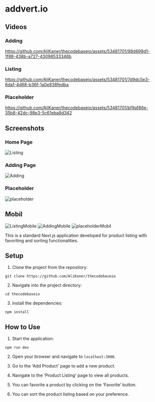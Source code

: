 
# addvert.io
## Videos

### Adding
https://github.com/AliKaner/thecodebaseio/assets/53481701/98d699d1-1f88-438b-a727-43098533346b
### Listing
https://github.com/AliKaner/thecodebaseio/assets/53481701/7d9dc5e3-6da1-4d68-b36f-1a0e838fedba
### Placeholder
https://github.com/AliKaner/thecodebaseio/assets/53481701/bf9af86e-35b8-42dc-98e3-5c61eba8d342

## Screenshots

### Home Page

![Listing](https://github.com/AliKaner/thecodebaseio/assets/53481701/6968c5eb-fd76-4130-b766-18687ee3bd7a)

### Adding Page
![Adding](https://github.com/AliKaner/thecodebaseio/assets/53481701/e97be769-8f3b-4333-b6ab-3dff8faeeb45)


### Placeholder
![placeholder](https://github.com/AliKaner/thecodebaseio/assets/53481701/55858204-8ae4-49ed-abbc-ce7697ae50e3)


## Mobil
![ListingMobile](https://github.com/AliKaner/thecodebaseio/assets/53481701/76cd9656-34f1-4594-bd8f-c096f47abb85)
![AddingMobile](https://github.com/AliKaner/thecodebaseio/assets/53481701/0b9a960d-c7b9-4e4b-bb41-d9e02f2d0062)
![placeholderMobil](https://github.com/AliKaner/thecodebaseio/assets/53481701/4b63d7de-2b86-4268-821f-3f534de9a57c)

This is a standard Next.js application developed for product listing with favoriting and sorting functionalities.

## Setup

1. Clone the project from the repository:

```
git clone https://github.com/AliKaner/thecodebaseio
```

2. Navigate into the project directory:

```
cd thecodebaseio
```

3. Install the dependencies:

```
npm install
```

## How to Use

1. Start the application:

```
npm run dev
```

2. Open your browser and navigate to `localhost:3000`.

3. Go to the 'Add Product' page to add a new product.

4. Navigate to the 'Product Listing' page to view all products.

5. You can favorite a product by clicking on the 'Favorite' button.

6. You can sort the product listing based on your preference.
